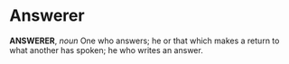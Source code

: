 # Answerer

**ANSWERER**, _noun_ One who answers; he or that which makes a return to what another has spoken; he who writes an answer.